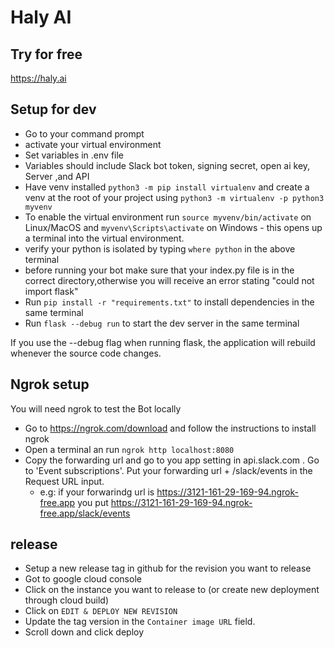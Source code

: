 # Haly AI

## Try for free
https://haly.ai

## Setup for dev
- Go to your command prompt
- activate your virtual environment 
- Set variables in .env file
- Variables should include Slack bot token, signing secret, open ai key, Server ,and API
- Have venv installed `python3 -m pip install virtualenv` and create a venv at the root of your project using `python3 -m virtualenv -p python3 myvenv`
- To enable the virtual environment run `source myvenv/bin/activate` on Linux/MacOS and `myvenv\Scripts\activate` on Windows - this opens up a terminal into the virtual environment.
- verify your python is isolated by typing `where python` in the above terminal
- before running your bot make sure that your index.py file is in the correct directory,otherwise you will receive an error stating "could not import flask" 
- Run `pip install -r "requirements.txt"` to install dependencies in the same terminal
- Run `flask --debug run` to start the dev server in the same terminal

If you use the --debug flag when running flask, the application will rebuild whenever the source code changes.

## Ngrok setup
You will need ngrok to test the Bot locally
- Go to https://ngrok.com/download and follow the instructions to install ngrok
- Open a terminal an run `ngrok http localhost:8080`
- Copy the forwarding url and go to you app setting in api.slack.com . Go to 'Event subscriptions'. Put your forwarding url + /slack/events in the Request URL input.
  - e.g: if your forwarindg url is https://3121-161-29-169-94.ngrok-free.app you put https://3121-161-29-169-94.ngrok-free.app/slack/events

## release

 - Setup a new release tag in github for the revision you want to release
 - Got to google cloud console 
 - Click on the instance you want to release to (or create new deployment through cloud build)
 - Click on `EDIT & DEPLOY NEW REVISION`
 - Update the tag version in the `Container image URL` field.
 - Scroll down and click deploy

